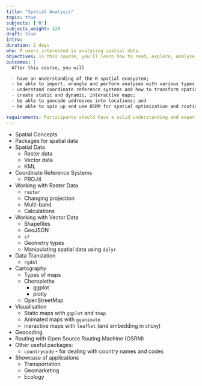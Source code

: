 ```yaml
---
title: "Spatial Analysis"
topic: true
subjects: ['R']
subjects_weight: 120
draft: true
intro: 
duration: 2 days
who: R users interested in analysing spatial data.
objectives: In this course, you'll learn how to read, explore, analyse, manipulate and enhance spatial data in R, create insightful maps and understand some interesting, relevant applications.
outcomes: |
  After this course, you will

  - have an understanding of the R spatial ecosystem;
  - be able to import, wrangle and perform analyses with various types of spatial data;
  - understand coordinate reference systems and how to transform spatial data between projections;
  - create static and dynamic, interactive maps;
  - be able to geocode addresses into locations; and 
  - be able to spin up and use OSRM for spatial optimization and routing problems in R.

requirements: Participants should have a solid understanding and experience in R. They should be comfortable using the pipe `%>%` operator and with manipulating data using `dplyr` verbs. They should have some experience with basic plotting using `ggplot`.
---
```


- Spatial Concepts
- Packages for spatial data
- Spatial Data
	- Raster data
	- Vector data
	- KML
- Coordinate Reference Systems
	- PROJ4
- Working with Raster Data
	- `raster`
	- Changing projection
	- Multi-band
	- Calculations
- Working with Vector Data
	- Shapefiles
	- GeoJSON
	- `sf`
	- Geometry types
	- Manipulating spatial data using `dplyr`
- Data Translation
	- `rgdal`
- Cartography
	- Types of maps
	- Choropleths
  		- ggplot
  		- plotly
  	- OpenStreetMap
- Visualisation
	- Static maps with `ggplot` and `tmap`
	- Animated maps with `gganimate`
	- ineractive maps with `leaflet` (and embedding in `shiny`)
- Geocoding
- Routing with Open Source Routing Machine (OSRM)
- Other useful packages:
  - `countrycode` - for dealing with country names and codes
- Showcase of applications
  - Transportation
  - Geomarketing
  - Ecology
